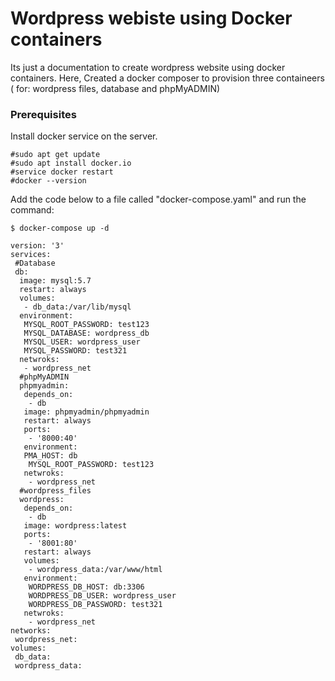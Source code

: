 #  Wordpress webiste using Docker containers

Its just a documentation to create wordpress website using docker containers. Here, Created a docker composer to provision three containeers ( for: wordpress files, database and phpMyADMIN)
### Prerequisites

Install docker service on the server. 

```
#sudo apt get update
#sudo apt install docker.io
#service docker restart
#docker --version
```

Add the code below to a file called "docker-compose.yaml" and run the command:

```
$ docker-compose up -d
```
```
version: '3'
services:
 #Database
 db:
  image: mysql:5.7
  restart: always
  volumes:
   - db_data:/var/lib/mysql
  environment:
   MYSQL_ROOT_PASSWORD: test123
   MYSQL_DATABASE: wordpress_db
   MYSQL_USER: wordpress_user
   MYSQL_PASSWORD: test321
  netwroks:
   - wordpress_net
  #phpMyADMIN
  phpmyadmin:
   depends_on:
    - db
   image: phpmyadmin/phpmyadmin
   restart: always
   ports:
    - '8000:40'
   environment:
   PMA_HOST: db
    MYSQL_ROOT_PASSWORD: test123
   netwroks:
    - wordpress_net
  #wordpress_files
  wordpress:
   depends_on:
    - db
   image: wordpress:latest
   ports:
    - '8001:80'
   restart: always
   volumes:
    - wordpress_data:/var/www/html
   environment:
    WORDPRESS_DB_HOST: db:3306
    WORDPRESS_DB_USER: wordpress_user
    WORDPRESS_DB_PASSWORD: test321
   netwroks:
    - wordpress_net
networks:
 wordpress_net:
volumes:
 db_data:
 wordpress_data:

```

